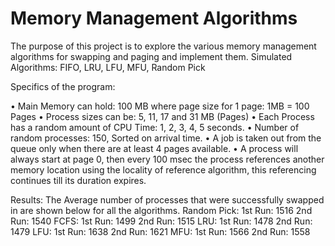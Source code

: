 # Memory Management Algorithms
The purpose of this project is to explore the various memory management algorithms for swapping and paging and implement them.
Simulated Algorithms: FIFO, LRU, LFU, MFU, Random Pick

Specifics of the program:

• Main Memory can hold: 100 MB where page size for 1 page: 1MB = 100 Pages
• Process sizes can be: 5, 11, 17 and 31 MB (Pages)
• Each Process has a random amount of CPU Time: 1, 2, 3, 4, 5 seconds. 
• Number of random processes: 150, Sorted on arrival time.
• A job is taken out from the queue only when there are at least 4 pages available. 
• A process will always start at page 0, then every 100 msec the process references another memory location using the locality of          reference algorithm, this referencing continues till its duration expires.

Results: The Average number of processes that were successfully swapped in are shown below for all the algorithms. 
Random Pick: 1st Run: 1516 2nd Run: 1540 
FCFS:        1st Run: 1499 2nd Run: 1515 
LRU:         1st Run: 1478 2nd Run: 1479 
LFU:         1st Run: 1638 2nd Run: 1621 
MFU:         1st Run: 1566 2nd Run: 1558 

